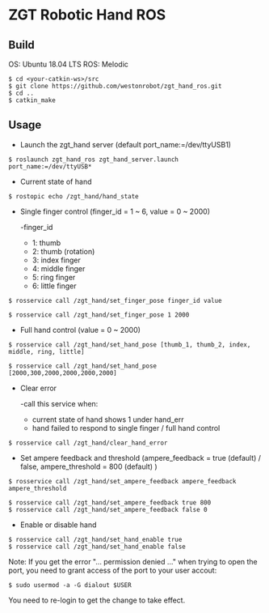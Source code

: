 # ZGT Robotic Hand ROS

## Build

OS: Ubuntu 18.04 LTS
ROS: Melodic

```
$ cd <your-catkin-ws>/src
$ git clone https://github.com/westonrobot/zgt_hand_ros.git
$ cd ..
$ catkin_make
```

## Usage

* Launch the zgt_hand server (default port_name:=/dev/ttyUSB1)


```
$ roslaunch zgt_hand_ros zgt_hand_server.launch port_name:=/dev/ttyUSB*
```

* Current state of hand

```
$ rostopic echo /zgt_hand/hand_state
```
* Single finger control (finger_id = 1 ~ 6, value =  0 ~ 2000)

    -finger_id
    - 1: thumb
    - 2: thumb (rotation)
    - 3: index finger
    - 4: middle finger
    - 5: ring finger
    - 6: little finger

```
$ rosservice call /zgt_hand/set_finger_pose finger_id value

$ rosservice call /zgt_hand/set_finger_pose 1 2000
```
* Full hand control (value = 0 ~ 2000)

```
$ rosservice call /zgt_hand/set_hand_pose [thumb_1, thumb_2, index, middle, ring, little]

$ rosservice call /zgt_hand/set_hand_pose [2000,300,2000,2000,2000,2000]
```
* Clear error
    
    -call this service when:
    - current state of hand shows 1 under hand_err
    - hand failed to respond to single finger / full hand control

```
$ rosservice call /zgt_hand/clear_hand_error
```

* Set ampere feedback and threshold (ampere_feedback = true (default) / false, ampere_threshold = 800 (default) )

```
$ rosservice call /zgt_hand/set_ampere_feedback ampere_feedback ampere_threshold

$ rosservice call /zgt_hand/set_ampere_feedback true 800
$ rosservice call /zgt_hand/set_ampere_feedback false 0
```

* Enable or disable hand

```
$ rosservice call /zgt_hand/set_hand_enable true
$ rosservice call /zgt_hand/set_hand_enable false
```

Note:  If you get the error "... permission denied ..." when trying to open the port, you need to grant access of the port to your user accout:

```
$ sudo usermod -a -G dialout $USER
```
You need to re-login to get the change to take effect.